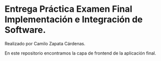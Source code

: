 # Entrega Práctica Examen Final Implementación e Integración de Software.

Realizado por Camilo Zapata Cárdenas.

En este repositorio encontramos la capa de frontend de la aplicación final.
